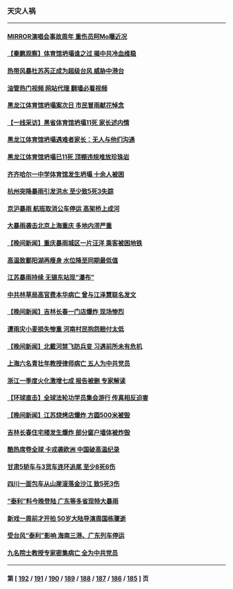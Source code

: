 ### 天灾人祸
---
#### [MIRROR演唱会事故周年 重伤员阿Mo曝近况](../../pages/ncid280/n14041155.md?07251245) 
#### [【秦鹏观察】体育馆坍塌谁之过 揭中共冷血维稳](../../pages/ncid280/n14041138.md?07251245) 
#### [热带风暴杜苏芮正成为超级台风 威胁中港台](../../pages/ncid280/n14040942.md?07251245) 
#### [油管热门视频 网站代理 翻墙必看视频](http://138.2.39.72:81/youtube.html?epic-marker?07251245)
#### [黑龙江体育馆坍塌案次日 市民冒雨献花悼念](../../pages/ncid280/n14040897.md?07251245) 
#### [【一线采访】黑省体育馆坍塌11死 家长述内情](../../pages/ncid280/n14040834.md?07251245) 
#### [黑龙江体育馆坍塌遇难者家长：无人与他们沟通](../../pages/ncid280/n14040699.md?07251245) 
#### [黑龙江体育馆坍塌已11死 顶棚违规堆放珍珠岩](../../pages/ncid280/n14040594.md?07251245) 
#### [齐齐哈尔一中学体育馆发生坍塌 十余人被困](../../pages/ncid280/n14040439.md?07251245) 
#### [杭州突降暴雨引发洪水 至少致5死3失踪](../../pages/ncid280/n14040312.md?07251245) 
#### [京沪暴雨 航班取消公车停运 高架桥上成河](../../pages/ncid280/n14039904.md?07251245) 
#### [大暴雨袭击北京上海重庆 多地内涝严重](../../pages/ncid280/n14039873.md?07251245) 
#### [【晚间新闻】重庆暴雨城区一片汪洋 乘客被困地铁](../../pages/ncid280/n14039897.md?07251245) 
#### [高温致鄱阳湖再瘦身 水位降至同期最低值](../../pages/ncid280/n14039103.md?07251245) 
#### [江苏暴雨持续 无锡东站现“瀑布”](../../pages/ncid280/n14038990.md?07251245) 
#### [中共林草局高官费本华病亡 曾与江泽慧联名发文](../../pages/ncid280/n14038786.md?07251245) 
#### [【晚间新闻】吉林长春一门店爆炸 现场惨烈](../../pages/ncid280/n14038419.md?07251245) 
#### [遭雨灾小麦损失惨重 河南村民抱怨赔付太低](../../pages/ncid280/n14037982.md?07251245) 
#### [【晚间新闻】北戴河禁飞防兵变 习遇前所未有危机](../../pages/ncid280/n14037467.md?07251245) 
#### [上海六名青壮年教授律师病亡 五人为中共党员](../../pages/ncid280/n14037020.md?07251245) 
#### [浙江一季度火化激增七成 报告被删 专家解读](../../pages/ncid280/n14036590.md?07251245) 
#### [【环球直击】全球法轮功学员集会游行 传真相反迫害](../../pages/ncid280/n14036351.md?07251245) 
#### [【晚间新闻】江苏烧烤店爆炸 方圆500米被毁](../../pages/ncid280/n14036350.md?07251245) 
#### [吉林长春住宅楼发生爆炸 部分窗户墙体被炸毁](../../pages/ncid280/n14036630.md?07251245) 
#### [酷热席卷全球 卡戎袭欧洲 中国破高温纪录](../../pages/ncid280/n14036110.md?07251245) 
#### [甘肃5轿车与3货车连环追尾 至少8死6伤](../../pages/ncid280/n14035800.md?07251245) 
#### [四川一面包车从山崖滚落金沙江 致5死3伤](../../pages/ncid280/n14035623.md?07251245) 
#### [“泰利”料今晚登陆 广东等多省现特大暴雨](../../pages/ncid280/n14035793.md?07251245) 
#### [新戏一周前才开拍 50岁大陆导演周国栋骤逝](../../pages/ncid280/n14035657.md?07251245) 
#### [受台风“泰利”影响 海南三港、广东列车停运](../../pages/ncid280/n14035072.md?07251245) 
#### [九名院士教授专家密集病亡 全为中共党员](../../pages/ncid280/n14034922.md?07251245) 

---
#### 第 [ [192](./192.md?07251245) / [191](./191.md?07251245) / [190](./190.md?07251245) / [189](./189.md?07251245) / [188](./188.md?07251245) / [187](./187.md?07251245) / [186](./186.md?07251245) / [185](./185.md?07251245) ] 页
